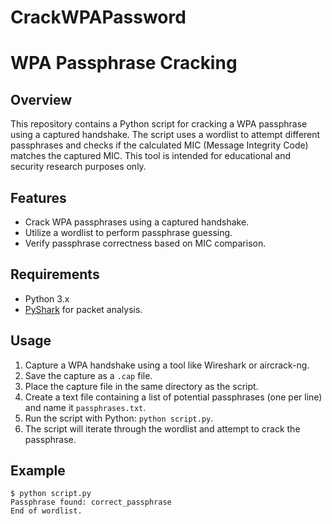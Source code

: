 # CrackWPAPassword
# WPA Passphrase Cracking

## Overview

This repository contains a Python script for cracking a WPA passphrase using a captured handshake. The script uses a wordlist to attempt different passphrases and checks if the calculated MIC (Message Integrity Code) matches the captured MIC. This tool is intended for educational and security research purposes only.

## Features

- Crack WPA passphrases using a captured handshake.
- Utilize a wordlist to perform passphrase guessing.
- Verify passphrase correctness based on MIC comparison.

## Requirements

- Python 3.x
- [PyShark](https://github.com/cea-sec/pyxsw) for packet analysis.

## Usage

1. Capture a WPA handshake using a tool like Wireshark or aircrack-ng.
2. Save the capture as a `.cap` file.
3. Place the capture file in the same directory as the script.
4. Create a text file containing a list of potential passphrases (one per line) and name it `passphrases.txt`.
5. Run the script with Python: `python script.py`.
6. The script will iterate through the wordlist and attempt to crack the passphrase.

## Example

```shell
$ python script.py
Passphrase found: correct_passphrase
End of wordlist.
